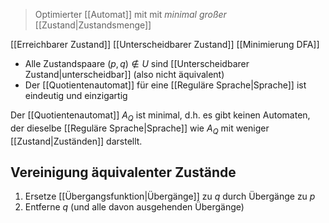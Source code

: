 > Optimierter [[Automat]] mit mit _minimal großer_ [[Zustand|Zustandsmenge]]

[[Erreichbarer Zustand]] [[Unterscheidbarer Zustand]] [[Minimierung DFA]]

- Alle Zustandspaare $(p, q) \not\in U$ sind [[Unterscheidbarer Zustand|unterscheidbar]] (also nicht äquivalent)
- Der [[Quotientenautomat]] für eine [[Reguläre Sprache|Sprache]] ist eindeutig und einzigartig

Der [[Quotientenautomat]] $A_{Q}$ ist minimal, d.h. es gibt keinen Automaten, der dieselbe [[Reguläre Sprache|Sprache]] wie $A_{Q}$ mit weniger [[Zustand|Zuständen]] darstellt.


## Vereinigung äquivalenter Zustände
1. Ersetze [[Übergangsfunktion|Übergänge]] zu $q$ durch Übergänge zu $p$
2. Entferne $q$ (und alle davon ausgehenden Übergänge)

